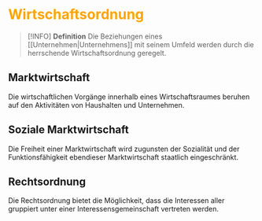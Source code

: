 # <font color = "orange">Wirtschaftsordnung</font>
>[!INFO] **Definition**
>Die Beziehungen eines [[Unternehmen|Unternehmens]] mit seinem Umfeld werden durch die herrschende Wirtschaftsordnung geregelt.

## Marktwirtschaft
Die wirtschaftlichen Vorgänge innerhalb eines Wirtschaftsraumes beruhen auf den Aktivitäten von Haushalten und Unternehmen.
## Soziale Marktwirtschaft
Die Freiheit einer Marktwirtschaft wird zugunsten der Sozialität und der Funktionsfähigkeit ebendieser Marktwirtschaft staatlich eingeschränkt.
## Rechtsordnung
Die Rechtsordnung bietet die Möglichkeit, dass die Interessen aller gruppiert unter einer Interessensgemeinschaft vertreten werden.